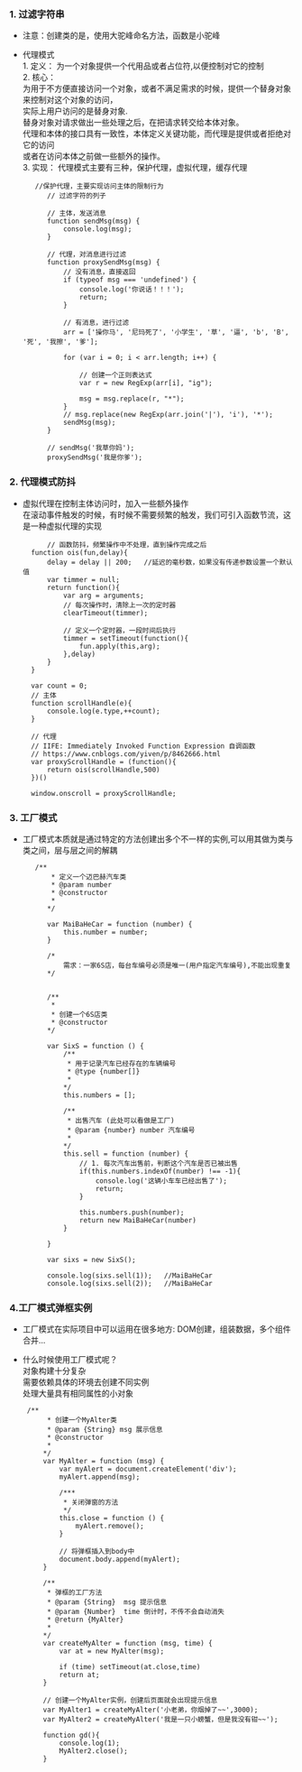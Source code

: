 ### 1. 过滤字符串
- 注意：创建类的是，使用大驼峰命名方法，函数是小驼峰
- 代理模式                         
            1. 定义： 为一个对象提供一个代用品或者占位符,以便控制对它的控制                    
            2. 核心：                           
                    为用于不方便直接访问一个对象，或者不满足需求的时候，提供一个替身对象来控制对这个对象的访问，                 
                    实际上用户访问的是替身对象.              
                    替身对象对请求做出一些处理之后，在把请求转交给本体对象。              
                    代理和本体的接口具有一致性，本体定义关键功能，而代理是提供或者拒绝对它的访问               
                    或者在访问本体之前做一些额外的操作。             
            3. 实现： 代理模式主要有三种，保护代理，虚拟代理，缓存代理



		 //保护代理，主要实现访问主体的限制行为
		    // 过滤字符的列子
		
		    // 主体，发送消息
		    function sendMsg(msg) {
		        console.log(msg);
		    }
		
		    // 代理，对消息进行过滤
		    function proxySendMsg(msg) {
		        // 没有消息，直接返回
		        if (typeof msg === 'undefined') {
		            console.log('你说话！！！');
		            return;
		        }
		
		        // 有消息，进行过滤
		        arr = ['操你马', '尼玛死了', '小学生', '草', '逼', 'b', 'B', '死', '我擦', '爹'];
		
		        for (var i = 0; i < arr.length; i++) {
		
		            // 创建一个正则表达式
		            var r = new RegExp(arr[i], "ig");
		
		            msg = msg.replace(r, "*");
		        }
		        // msg.replace(new RegExp(arr.join('|'), 'i'), '*');
		        sendMsg(msg);
		    }
		
		    // sendMsg('我草你妈');
		    proxySendMsg('我是你爹');

### 2. 代理模式防抖
- 虚拟代理在控制主体访问时，加入一些额外操作                   
  在滚动事件触发的时候，有时候不需要频繁的触发，我们可引入函数节流，这是一种虚拟代理的实现

	
			// 函数防抖，频繁操作中不处理，直到操作完成之后
	    function ois(fun,delay){
	        delay = delay || 200;   //延迟的毫秒数，如果没有传递参数设置一个默认值
	        var timmer = null;
	        return function(){
	            var arg = arguments;
	            // 每次操作时，清除上一次的定时器
	            clearTimeout(timmer);
	            
	            // 定义一个定时器，一段时间后执行
	            timmer = setTimeout(function(){
	                fun.apply(this,arg);
	            },delay)
	        }
	    }
	
	    var count = 0;
	    // 主体
	    function scrollHandle(e){
	        console.log(e.type,++count);
	    }
	
	    // 代理
	    // IIFE: Immediately Invoked Function Expression 自调函数
	    // https://www.cnblogs.com/yiven/p/8462666.html
	    var proxyScrollHandle = (function(){
	        return ois(scrollHandle,500)
	    })()
	
	    window.onscroll = proxyScrollHandle;

### 3. 工厂模式
- 工厂模式本质就是通过特定的方法创建出多个不一样的实例,可以用其做为类与类之间，层与层之间的解耦


		 /**
		     * 定义一个迈巴赫汽车类
		     * @param number
		     * @constructor
		     * 
		    */
		
		    var MaiBaHeCar = function (number) {
		        this.number = number;
		    }
		
		    /* 
		        需求：一家6S店，每台车编号必须是唯一(用户指定汽车编号),不能出现重复
		    */
		
		
		    /**
		     * 
		     * 创建一个6S店类
		     * @constructor
		    */
		
		    var SixS = function () {
		        /**
		         * 用于记录汽车已经存在的车辆编号
		         * @type {number[]}
		         * 
		        */
		        this.numbers = [];
		
		        /**
		         * 出售汽车 (此处可以看做是工厂)
		         * @param {number} number 汽车编号
		         * 
		        */
		        this.sell = function (number) {
		            // 1. 每次汽车出售前，判断这个汽车是否已被出售
		            if(this.numbers.indexOf(number) !== -1){
		                console.log('这辆小车车已经出售了');
		                return;
		            }
		
		            this.numbers.push(number);
		            return new MaiBaHeCar(number)
		        }
		
		    }
		
		    var sixs = new SixS();
		
		    console.log(sixs.sell(1));   //MaiBaHeCar
		    console.log(sixs.sell(2));   //MaiBaHeCar
### 4.工厂模式弹框实例
- 工厂模式在实际项目中可以运用在很多地方: DOM创建，组装数据，多个组件合并...
-  什么时候使用工厂模式呢？        
	对象构建十分复杂               
	需要依赖具体的环境去创建不同实例               
    处理大量具有相同属性的小对象                 


		/**
		     * 创建一个MyAlter类
		     * @param {String} msg 展示信息
		     * @constructor
		     *
		    */
		    var MyAlter = function (msg) {
		        var myAlert = document.createElement('div');
		        myAlert.append(msg);
		
		        /***
		         * 关闭弹窗的方法
		         */
		        this.close = function () {
		            myAlert.remove();
		        }
		
		        // 将弹框插入到body中
		        document.body.append(myAlert);
		    }
		
		    /**
		     * 弹框的工厂方法
		     * @param {String}  msg 提示信息
		     * @param {Number}  time 倒计时，不传不会自动消失
		     * @return {MyAlter}
		     * 
		    */
		    var createMyAlter = function (msg, time) {
		        var at = new MyAlter(msg);
		
		        if (time) setTimeout(at.close,time)
		        return at;
		    }
		
		    // 创建一个MyAlter实例，创建后页面就会出现提示信息
		    var MyAlter1 = createMyAlter('小老弟，你烟掉了~~',3000);
		    var MyAlter2 = createMyAlter('我是一只小螃蟹，但是我没有钳~~');
		
		    function gd(){
		        console.log(1);
		        MyAlter2.close();
		    }                